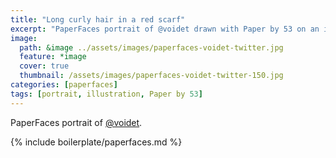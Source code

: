```yaml
---
title: "Long curly hair in a red scarf"
excerpt: "PaperFaces portrait of @voidet drawn with Paper by 53 on an iPad."
image: 
  path: &image ../assets/images/paperfaces-voidet-twitter.jpg 
  feature: *image
  cover: true
  thumbnail: /assets/images/paperfaces-voidet-twitter-150.jpg
categories: [paperfaces]
tags: [portrait, illustration, Paper by 53]
---
```


PaperFaces portrait of [@voidet](https://twitter.com/voidet).

{% include boilerplate/paperfaces.md %}
